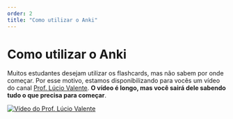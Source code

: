 ```yaml
---
order: 2
title: "Como utilizar o Anki"
---
```


# Como utilizar o Anki

Muitos estudantes desejam utilizar os flashcards, mas não sabem por onde começar. Por esse motivo, estamos disponibilizando para vocês um vídeo do canal [Prof. Lúcio Valente](https://www.youtube.com/channel/UCalNdoEjdOSw_qaZLuKTZjA). **O vídeo é longo, mas você sairá dele sabendo tudo o que precisa para começar**.

[![Vídeo do Prof. Lúcio Valente](https://img.youtube.com/vi/PTWJu120fR8/0.jpg)](https://www.youtube.com/watch?v=PTWJu120fR8)
